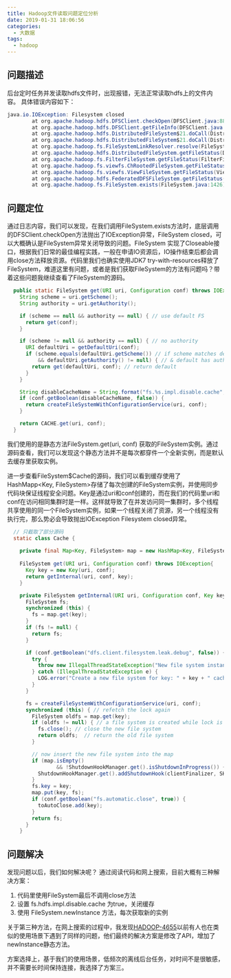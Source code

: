 ```yaml
---
title: Hadoop文件读取问题定位分析
date: 2019-01-31 18:06:56
categories:
  - 大数据
tags:
  - hadoop
---
```

## 问题描述

后台定时任务并发读取hdfs文件时，出现报错，无法正常读取hdfs上的文件内容。
具体错误内容如下：

``` java
java.io.IOException: Filesystem closed
        at org.apache.hadoop.hdfs.DFSClient.checkOpen(DFSClient.java:883)
        at org.apache.hadoop.hdfs.DFSClient.getFileInfo(DFSClient.java:2114)
        at org.apache.hadoop.hdfs.DistributedFileSystem$21.doCall(DistributedFileSystem.java:1300)
        at org.apache.hadoop.hdfs.DistributedFileSystem$21.doCall(DistributedFileSystem.java:1296)
        at org.apache.hadoop.fs.FileSystemLinkResolver.resolve(FileSystemLinkResolver.java:81)
        at org.apache.hadoop.hdfs.DistributedFileSystem.getFileStatus(DistributedFileSystem.java:1312)
        at org.apache.hadoop.fs.FilterFileSystem.getFileStatus(FilterFileSystem.java:416)
        at org.apache.hadoop.fs.viewfs.ChRootedFileSystem.getFileStatus(ChRootedFileSystem.java:224)
        at org.apache.hadoop.fs.viewfs.ViewFileSystem.getFileStatus(ViewFileSystem.java:379)
        at org.apache.hadoop.hdfs.FederatedDFSFileSystem.getFileStatus(FederatedDFSFileSystem.java:721)
        at org.apache.hadoop.fs.FileSystem.exists(FileSystem.java:1426)
```

## 问题定位

通过日志内容，我们可以发现，在我们调用FileSystem.exists方法时，底层调用的DFSClient.checkOpen方法抛出了IOException异常，FileSystem closed，可以大概确认是FileSystem异常关闭导致的问题。FileSystem 实现了Closeable接口，根据我们日常的最佳编程实践，一般在申请IO资源后，IO操作结束后都会调用close方法释放资源。代码里我们也确实使用JDK7 try-with-resources释放了FileSystem，难道这里有问题，或者是我们获取FileSystem的方法有问题吗？带着这些问题我继续查看了FileSystem的源码。

``` java
  public static FileSystem get(URI uri, Configuration conf) throws IOException {
    String scheme = uri.getScheme();
    String authority = uri.getAuthority();

    if (scheme == null && authority == null) { // use default FS
      return get(conf);
    }

    if (scheme != null && authority == null) { // no authority
      URI defaultUri = getDefaultUri(conf);
      if (scheme.equals(defaultUri.getScheme()) // if scheme matches default
          && defaultUri.getAuthority() != null) { // & default has authority
        return get(defaultUri, conf); // return default
      }
    }

    String disableCacheName = String.format("fs.%s.impl.disable.cache", scheme);
    if (conf.getBoolean(disableCacheName, false)) {
      return createFileSystemWithConfigurationService(uri, conf);
    }

    return CACHE.get(uri, conf);
  }
```

我们使用的是静态方法FileSystem.get(uri, conf) 获取的FileSystem实例。通过源码查看，我们可以发现这个静态方法并不是每次都穿件一个全新实例，而是默认去缓存里获取实例。

进一步查看FileSystem$Cache的源码，我们可以看到缓存使用了HashMapp<Key, FileSystem>存储了每次创建的FileSystem实例，并使用同步代码块保证线程安全问题。Key是通过uri和conf创建的，而在我们的代码里uri和conf在访问相同集群时是一样。这样就导致了在并发访问同一集群时，多个线程共享使用的同一个FileSystem实例，如果一个线程关闭了资源，另一个线程没有执行完，那么势必会导致抛出IOException Filesystem closed异常。

``` java
  // 只截取了部分源码
  static class Cache {
  
    private final Map<Key, FileSystem> map = new HashMap<Key, FileSystem>();
  
    FileSystem get(URI uri, Configuration conf) throws IOException{
      Key key = new Key(uri, conf);
      return getInternal(uri, conf, key);
    }

    private FileSystem getInternal(URI uri, Configuration conf, Key key) throws IOException{
      FileSystem fs;
      synchronized (this) {
        fs = map.get(key);
      }
      if (fs != null) {
        return fs;
      }

      if (conf.getBoolean("dfs.client.filesystem.leak.debug", false)) {
        try {
          throw new IllegalThreadStateException("New file system instance is created");
        } catch (IllegalThreadStateException e) {
          LOG.error("Create a new file system for key: " + key + " cache size: " + map.size(), e);
        }
      }

      fs = createFileSystemWithConfigurationService(uri, conf);
      synchronized (this) { // refetch the lock again
        FileSystem oldfs = map.get(key);
        if (oldfs != null) { // a file system is created while lock is releasing
          fs.close(); // close the new file system
          return oldfs;  // return the old file system
        }

        // now insert the new file system into the map
        if (map.isEmpty()
                && !ShutdownHookManager.get().isShutdownInProgress()) {
          ShutdownHookManager.get().addShutdownHook(clientFinalizer, SHUTDOWN_HOOK_PRIORITY);
        }
        fs.key = key;
        map.put(key, fs);
        if (conf.getBoolean("fs.automatic.close", true)) {
          toAutoClose.add(key);
        }
        return fs;
      }
    }
```

## 问题解决

发现问题以后，我们如何解决呢？
通过阅读代码和网上搜索，目前大概有三种解决方案：

1. 代码里使用FileSystem最后不调用close方法
2. 设置 fs.hdfs.impl.disable.cache 为true，关闭缓存
3. 使用 FileSystem.newInstance 方法，每次获取新的实例

关于第三种方法，在网上搜索的过程中，我发现[HADOOP-4655](https://issues.apache.org/jira/browse/HADOOP-4655)以前有人也在类似的使用场景下遇到了同样的问题，他们最终的解决方案是修改了API，增加了newInstance静态方法。

方案选择上，基于我们的使用场景，低频次的离线后台任务，对时间不是很敏感，并不需要长时间保持连接，我选择了方案三。
